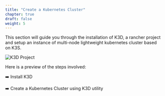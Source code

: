 ```yaml
---
title: "Create a Kubernetes Cluster"
chapter: true
draft: false
weight: 5
---
```


This section will guide you through the installation of K3D, a rancher project and setup an instance of multi-node lightweight kubernetes cluster based on K3S.

![K3D Project](../images/ubuntu-k3d.jpg "K3D")

Here is a preview of the steps involved:

:arrow_right: Install K3D

:arrow_right: Create a Kubernetes Cluster using K3D utility

